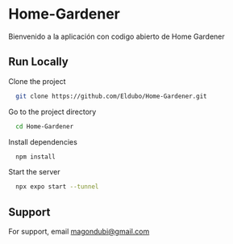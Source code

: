 
# Home-Gardener

Bienvenido a la aplicación con codigo abierto de Home Gardener


## Run Locally

Clone the project

```bash
  git clone https://github.com/Eldubo/Home-Gardener.git
```

Go to the project directory

```bash
  cd Home-Gardener
```

Install dependencies

```bash
  npm install
```

Start the server

```bash
  npx expo start --tunnel
```


## Support

For support, email magondubi@gmail.com

